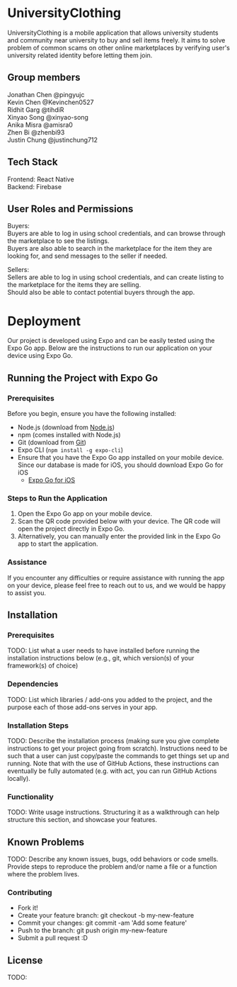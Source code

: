 # UniversityClothing
UniversityClothing is a mobile application that allows university students and community near university to buy and sell items freely.
It aims to solve problem of common scams on other online marketplaces by verifying user's university related identity before letting them join.

## Group members
Jonathan Chen @pingyujc <br/>
Kevin Chen @Kevinchen0527 <br/>
Ridhit Garg @tihdiR <br/>
Xinyao Song @xinyao-song <br/>
Anika Misra @amisra0 <br/>
Zhen Bi @zhenbi93 <br/>
Justin Chung @justinchung712 <br/>

## Tech Stack
Frontend: React Native <br/>
Backend: Firebase <br/>


## User Roles and Permissions

Buyers: <br/>
Buyers are able to log in using school credentials, and can browse through the marketplace to see the listings. <br/>
Buyers are also able to search in the marketplace for the item they are looking for, and send messages to the seller if needed. <br/>

Sellers: <br/>
Sellers are able to log in using school credentials, and can create listing to the marketplace for the items they are selling. <br/>
Should also be able to contact potential buyers through the app. <br/>

# Deployment

Our project is developed using Expo and can be easily tested using the Expo Go app. Below are the instructions to run our application on your device using Expo Go.

## Running the Project with Expo Go

### Prerequisites
Before you begin, ensure you have the following installed:
- Node.js (download from [Node.js](https://nodejs.org/))
- npm (comes installed with Node.js)
- Git (download from [Git](https://git-scm.com/downloads))
- Expo CLI (`npm install -g expo-cli`)
- Ensure that you have the Expo Go app installed on your mobile device. Since our database is made for iOS, you should download Expo Go for iOS
  - [Expo Go for iOS](https://apps.apple.com/app/expo-go/id982107779)

### Steps to Run the Application
1. Open the Expo Go app on your mobile device.
2. Scan the QR code provided below with your device. The QR code will open the project directly in Expo Go.
3. Alternatively, you can manually enter the provided link in the Expo Go app to start the application.

### Assistance
If you encounter any difficulties or require assistance with running the app on your device, please feel free to reach out to us, and we would be happy to assist you.

## Installation
### Prerequisites
TODO: List what a user needs to have installed before running the installation instructions below (e.g., git, which version(s) of your framework(s) of choice)

### Dependencies
TODO: List which libraries / add-ons you added to the project, and the purpose each of those add-ons serves in your app.

### Installation Steps
TODO: Describe the installation process (making sure you give complete instructions to get your project going from scratch). Instructions need to be such that a user can just copy/paste the commands to get things set up and running. Note that with the use of GitHub Actions, these instructions can eventually be fully automated (e.g. with act, you can run GitHub Actions locally).

### Functionality
TODO: Write usage instructions. Structuring it as a walkthrough can help structure this section, and showcase your features.

## Known Problems
TODO: Describe any known issues, bugs, odd behaviors or code smells. Provide steps to reproduce the problem and/or name a file or a function where the problem lives.

### Contributing
* Fork it!
* Create your feature branch: git checkout -b my-new-feature
* Commit your changes: git commit -am 'Add some feature'
* Push to the branch: git push origin my-new-feature
* Submit a pull request :D

## License
TODO:
